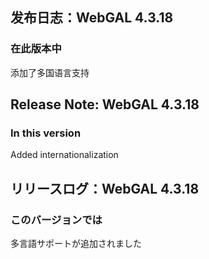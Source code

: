 ## 发布日志：WebGAL 4.3.18
### 在此版本中

添加了多国语言支持

## Release Note: WebGAL 4.3.18
### In this version

Added internationalization

## リリースログ：WebGAL 4.3.18
### このバージョンでは

多言語サポートが追加されました